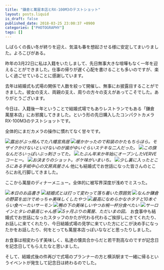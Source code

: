 ```yaml
---
title: "鎌倉と萬屋本店とRX-100M3のテストショット"
layout: posts.liquid
is_draft: false
published_date: 2018-03-25 23:00:37 +0900
categories: ["PHOTOGRAPHY"]
tags: []
---
```


しばらくの長い冬が終りを迎え、気温も春を想起させる様に安定してまいりました。よろこびがある。

昨年の3月22日に私は入籍をいたしまして、先日無事大きな喧嘩もなく一年を迎えることができました。仕事の帰りが遅く心配を書けることも多いのですが、楽しく過ごせていることに感謝しています。

去年は結婚式も式場の関係で人数を絞って開催し、無事にお披露目することができました。彼女の支え、両親の支え、周りの方々の支えがあってこそでした。ありがとうございます。

今日は、入籍後一年ということで結婚式場でもありレストランでもある「鎌倉 萬屋本店」にお邪魔してきました。という形の先日購入したコンパクトカメラRX-100M3のテストショットです。

全体的にまだカメラの操作に慣れてなく甘々です。

 ![](/public/images/2019/01/3e50a-1b7K9n4L78egoSEf4bA8GwQ.jpeg)_露出がぶっ飛んでた八幡宮鳥居_
 ![](/public/images/2019/01/bb3a0-1FAWkExtctG0-P00ESTpkSA.jpeg)_暖かかったので和装のかたもちらほら。モザイクかけないといけないのが歯がゆいぐらいステキな二人だった。_
 ![](/public/images/2019/01/0bb5d-175jdSy75laAgCESVNIZC-g.jpeg)_この旗なんだろいっぱいぶっ刺さってた。_
 ![](/public/images/2019/01/19a32-16w57wBN45H5K0GUNgmmo5w.jpeg)_たぶん年末か年始にオープンしたVERVEコーヒー。_
 ![](/public/images/2019/01/8e533-1IDm3zAhueJobPoSti4nW_A.jpeg)_お決まりのショット。ボケ味がいまいち。_
 ![](/public/images/2019/01/8598b-1XrJNN5K_XTwfH68QuvJ_SA.jpeg)_少し裏に入ったところにある手紙中心の文房具屋さん_
他にも結婚式でお世話になった皆さんのところにお礼行脚してきました。

ここから萬屋のディナーメニュー。全体的に被写界深度が浅めでミスった。

 ![](/public/images/2019/01/4ef62-1eouQd26V-t76fWOoj1kvkw.jpeg)_本日のお品書き_
 ![](/public/images/2019/01/25939-1xLLhm1tBtimyvzxrINDdWg.jpeg)_結婚式とは打って変わって落ち着いた雰囲気_
 ![](/public/images/2019/01/97d81-1yq4Damo8xQGkhnIIaN0Ucw.jpeg)_なんか鎌倉の野菜を出汁でめっちゃ美味しくしたやつ_
 ![](/public/images/2019/01/63cee-11vFiDEcUsgwZOoec3QruvQ.jpeg)_最高になめらかなホタテと10本ぐらい食べーたいサーモン_
 ![](/public/images/2019/01/8cf19-1jYkK1EEig5k_W5gx2u90ng.jpeg)_鴨の下の美味しいやつお椀一杯分食べたい_
 ![](/public/images/2019/01/92992-1Pt38pUjakKgZAk_i8KVvsA.jpeg)_サーロインとタレの最高じゃん感_
 ![](/public/images/2019/01/c444c-1iXlTALCE-20MDBEzCdXBGg.jpeg)_5ヶ月ぶりの萬屋、ただいまの図。_
お食事中も結婚式でお世話になったスタッフのかたが代わる代わるご挨拶しにきてくれたり、お話しに来てくれたり、今日結婚式場の見学に来ていた方にどこが決め手になったかをお話したり、何をとっても萬屋本店っぽいななどと思ったりしました。

お食事は相変わらず美味しく、私達の懐具合からだと若干割高なのですが記念日を記念日してもらえたなと思いました。

そして、結婚式後の件再びで式場のプランナーの方と横浜駅まで一緒に帰るというイベントが発生して記念日は終わるのでした。


